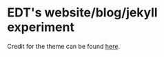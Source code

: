 # EDT's website/blog/jekyll experiment

Credit for the theme can be found [here](http://taylantatli.github.io/Moon).

